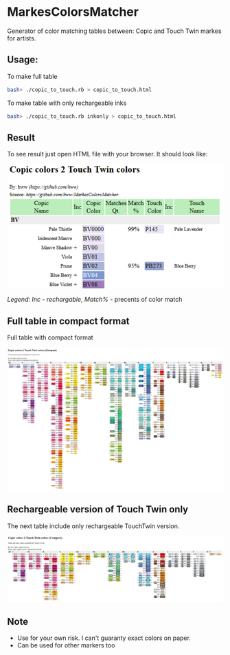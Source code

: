 # MarkesColorsMatcher

Generator of color matching tables between: Copic and Touch Twin markes for artists.

## Usage:

To make full table 

```bash
bash> ./copic_to_touch.rb > copic_to_touch.html
```

To make table with only rechargeable inks

```bash
bash> ./copic_to_touch.rb inkonly > copic_to_touch.html
```

## Result

To see result just open HTML file with your browser. It should look like:

![Sample](Sample.png)

*Legend:* *Inc* - _rechargable_, *Match%* - precents of color match 

## Full table in compact format

Full table with compact format

![Copic to Touch Table](copic_to_touch_colors_compact.jpg)

## Rechargeable version of Touch Twin only

The next table include only rechargeable TouchTwin version.

![Copic to Touch Table (Ink Only)](copic_to_touch_colors_compact_inkonly.jpg)

## Note
* Use for your own risk. I can't guaranty exact colors on paper.
* Can be used for other markers too
